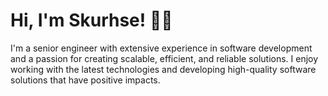 # Hi, I'm Skurhse! 👋🏻

I'm a senior engineer with extensive experience in software development and a passion for creating scalable, efficient, and reliable solutions. I enjoy working with the latest technologies and developing high-quality software solutions that have positive impacts. 
